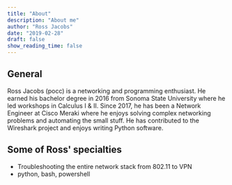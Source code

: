 ```yaml
---
title: "About"
description: "About me"
author: "Ross Jacobs"
date: "2019-02-28" 
draft: false
show_reading_time: false
---
```


## General
Ross Jacobs (pocc) is a networking and programming enthusiast. He earned his
bachelor degree in 2016 from Sonoma State University where he led
workshops in Calculus I & II. Since 2017, he has been a Network Engineer
at Cisco Meraki where he enjoys solving complex networking problems and
automating the small stuff. He has contributed to the Wireshark project
and enjoys writing Python software.

## Some of Ross' specialties
* Troubleshooting the entire network stack from 802.11 to VPN
* python, bash, powershell
